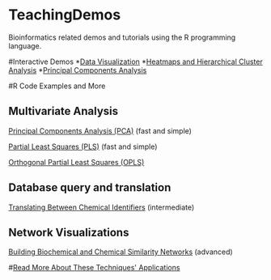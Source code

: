 TeachingDemos
=============

Bioinformatics related demos and tutorials using the R programming language.

#Interactive Demos
*[Data Visualization](http://spark.rstudio.com/dgrapov/Plotting/)
*[Heatmaps and Hierarchical Cluster Analysis](http://spark.rstudio.com/dgrapov/Heatmap/)
*[Principal Components Analysis](http://spark.rstudio.com/dgrapov/PCA/)


#R Code Examples and More
## Multivariate Analysis

[Principal Components Analysis (PCA)](https://github.com/dgrapov/TeachingDemos/wiki/Principal-Components-Analysis) (fast and simple)

[Partial Least Squares (PLS)](https://github.com/dgrapov/TeachingDemos/wiki/Partial-Least-Squares) (fast and simple)

[Orthogonal Partial Least Squares (OPLS)](https://github.com/dgrapov/TeachingDemos/blob/master/Demos/OPLS/OPLS%20example.md)

## Database query and translation
[Translating Between Chemical Identifiers](https://github.com/dgrapov/TeachingDemos/wiki/Translating-Between-Chemical-Identifiers)  (intermediate)


## Network Visualizations
[Building Biochemical and Chemical Similarity Networks](https://github.com/dgrapov/TeachingDemos/wiki/Biochemical-and-Chemical-Similarity-Networks) (advanced)


#[Read More About These Techniques' Applications](http://imdevsoftware.wordpress.com/category/uncategorized/)
